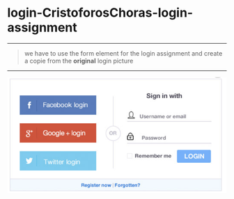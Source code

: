 # login-CristoforosChoras-login-assignment
---
>we have to use the form element for the login assignment
and create a copie from the **original** login picture

---
 
![original login ](images/Login.png)